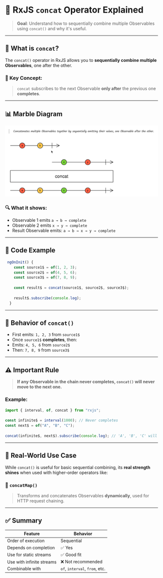 # 📘 RxJS `concat` Operator Explained

> **Goal**: Understand how to sequentially combine multiple Observables using `concat()` and why it's useful.

---

## 🧠 What is `concat`?

The `concat()` operator in RxJS allows you to **sequentially combine multiple Observables**, one after the other.

### 🔑 Key Concept:

> `concat` subscribes to the next Observable **only after** the previous one **completes**.

---

## 📊 Marble Diagram

![concat-marble-diagram](./image/concat.png)

### 🔍 What it shows:

- Observable 1 emits `a → b → complete`
- Observable 2 emits `x → y → complete`
- Result Observable emits: `a → b → x → y → complete`

---

## 🧪 Code Example

```ts
 ngOnInit() {
    const source1$ = of(1, 2, 3);
    const source2$ = of(4, 5, 6);
    const source3$ = of(7, 8, 9);

    const result$ = concat(source1$, source2$, source3$);

    result$.subscribe(console.log);
  }
```

---

## 🔁 Behavior of `concat()`

- First emits: `1, 2, 3` from `source1$`
- Once `source1$` **completes**, then:
- Emits: `4, 5, 6` from `source2$`
- Then: `7, 8, 9` from `source3$`

---

## ⚠️ Important Rule

> **If any Observable in the chain never completes, `concat()` will never move to the next one.**

### Example:

```ts
import { interval, of, concat } from "rxjs";

const infinite$ = interval(1000); // Never completes
const next$ = of("A", "B", "C");

concat(infinite$, next$).subscribe(console.log); // 'A', 'B', 'C' will NEVER be printed
```

---

## 💼 Real-World Use Case

While `concat()` is useful for basic sequential combining, its **real strength shines** when used with higher-order operators like:

### 🔹 `concatMap()`

> Transforms and concatenates Observables **dynamically**, used for HTTP request chaining.

---

## ✅ Summary

| Feature                   | Behavior                       |
| ------------------------- | ------------------------------ |
| Order of execution        | Sequential                     |
| Depends on completion     | ✅ Yes                         |
| Use for static streams    | ✅ Good fit                    |
| Use with infinite streams | ❌ Not recommended             |
| Combinable with           | `of`, `interval`, `from`, etc. |
